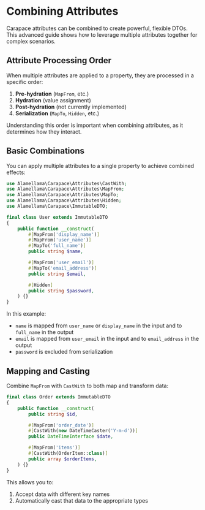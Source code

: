 # Combining Attributes

Carapace attributes can be combined to create powerful, flexible DTOs. This advanced guide shows how to leverage multiple attributes together for complex scenarios.

## Attribute Processing Order

When multiple attributes are applied to a property, they are processed in a specific order:

1. **Pre-hydration** (`MapFrom`, etc.)
2. **Hydration** (value assignment)
3. **Post-hydration** (not currently implemented)
4. **Serialization** (`MapTo`, `Hidden`, etc.)

Understanding this order is important when combining attributes, as it determines how they interact.

## Basic Combinations

You can apply multiple attributes to a single property to achieve combined effects:

```php
use Alamellama\Carapace\Attributes\CastWith;
use Alamellama\Carapace\Attributes\MapFrom;
use Alamellama\Carapace\Attributes\MapTo;
use Alamellama\Carapace\Attributes\Hidden;
use Alamellama\Carapace\ImmutableDTO;

final class User extends ImmutableDTO
{
    public function __construct(
        #[MapFrom('display_name')]
        #[MapFrom('user_name')]
        #[MapTo('full_name')]
        public string $name,

        #[MapFrom('user_email')]
        #[MapTo('email_address')]
        public string $email,

        #[Hidden]
        public string $password,
    ) {}
}
```

In this example:

- `name` is mapped from `user_name` or `display_name` in the input and to `full_name` in the output
- `email` is mapped from `user_email` in the input and to `email_address` in the output
- `password` is excluded from serialization

## Mapping and Casting

Combine `MapFrom` with `CastWith` to both map and transform data:

```php
final class Order extends ImmutableDTO
{
    public function __construct(
        public string $id,

        #[MapFrom('order_date')]
        #[CastWith(new DateTimeCaster('Y-m-d'))]
        public DateTimeInterface $date,

        #[MapFrom('items')]
        #[CastWith(OrderItem::class)]
        public array $orderItems,
    ) {}
}
```

This allows you to:

1. Accept data with different key names
2. Automatically cast that data to the appropriate types
